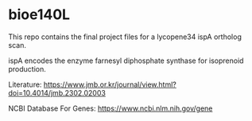 # bioe140L
This repo contains the final project files for a lycopene34 ispA ortholog scan.

ispA encodes the enzyme farnesyl diphosphate synthase for isoprenoid production.

Literature: https://www.jmb.or.kr/journal/view.html?doi=10.4014/jmb.2302.02003

NCBI Database For Genes: https://www.ncbi.nlm.nih.gov/gene
